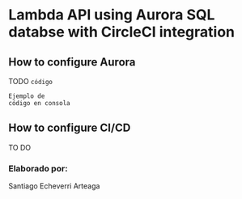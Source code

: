 # Lambda API using Aurora SQL databse with CircleCI integration
## How to configure Aurora
TODO `código`
```shell
Ejemplo de
código en consola
```
## How to configure CI/CD
TO DO
### Elaborado por: 
Santiago Echeverri Arteaga
